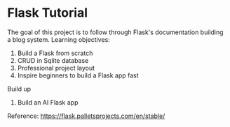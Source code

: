 # Flask Tutorial

The goal of this project is to follow through Flask's documentation building a blog system.
Learning objectives: 
1. Build a Flask from scratch
2. CRUD in Sqlite database
3. Professional project layout
4. Inspire beginners to build a Flask app fast

Build up
1. Build an AI Flask app


Reference: https://flask.palletsprojects.com/en/stable/